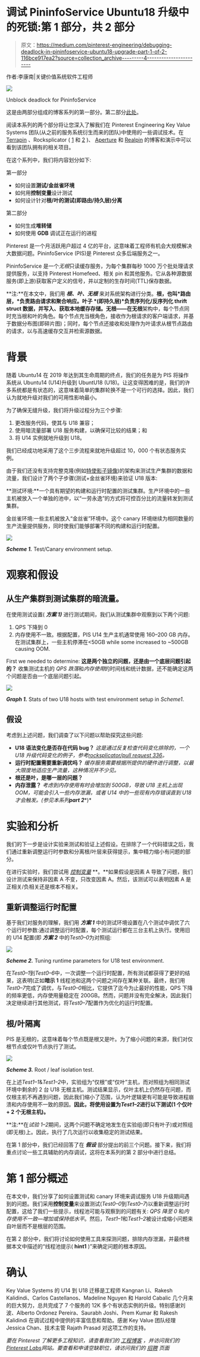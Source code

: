 # 调试 PininfoService Ubuntu18 升级中的死锁:第 1 部分，共 2 部分

> 原文：<https://medium.com/pinterest-engineering/debugging-deadlock-in-pininfoservice-ubuntu18-upgrade-part-1-of-2-116bce917ea2?source=collection_archive---------4----------------------->

作者:李康南|关键价值系统软件工程师

![](img/335edc7e835a1dc623b766db12088b31.png)

Unblock deadlock for PininfoService

这是由两部分组成的博客系列的第一部分。第二部分[此处](/pinterest-engineering/debugging-deadlock-in-pininfoservice-ubuntu18-upgrade-part-2-of-2-f49b654bff37)。

阅读本系列的两个部分将让您深入了解我们在 Pinterest Engineering Key Value Systems 团队(从之前的服务系统衍生而来的团队)中使用的一些调试技术。在 [Terrapin](/pinterest-engineering/open-sourcing-terrapin-a-serving-system-for-batch-generated-data-7aa2f38c4472) 、Rocksplicator ( [1](/pinterest-engineering/open-sourcing-rocksplicator-a-real-time-rocksdb-data-replicator-558cd3847a9d) 和 [2](/pinterest-engineering/automated-cluster-management-and-recovery-for-rocksplicator-f1f8fd35c833) )、 [Aperture](/pinterest-engineering/building-a-dynamic-and-responsive-pinterest-7d410e99f0a9) 和 [Realpin](https://www.youtube.com/watch?v=MtFEVEs_2Vo&ab_channel=MetaDevelopers) 的博客和演示中可以看到该团队拥有的相关项目。

在这个系列中，我们将内容划分如下:

第一部分

*   如何设置**测试/金丝雀环境**
*   如何用**控制变量**设计测试
*   如何设计针对**根/叶的测试(即路由/持久层)分离**

第二部分

*   如何生成**堆转储**
*   如何使用 **GDB** 调试正在运行的进程

Pinterest 是一个月活跃用户超过 4 亿的平台，这意味着工程师有机会大规模解决大数据问题。PininfoService (PIS)是 Pinterest 众多后端服务之一。

PininfoService 是一个*无根*只读缓存服务，为每个集群每秒 1000 万个批处理请求提供服务，以支持 Pinterest Homefeed、相关 pin 和其他服务。它从各种源数据服务(即上游)获取客户定义的信号，并以定制的生存时间(TTL)保存数据。

**注:**在本文中，我们用 ***根、叶、无根*** 来对系统架构进行分类。**根，**也叫*路由层，*负责路由请求和聚合响应。**叶子** *(即持久层)*负责序列化/反序列化 thrift struct 数据，并写入、获取本地缓存存储。**无根**——在**无根**架构中，每个节点同时充当根和叶的角色。每个节点充当根角色，接收作为根请求的客户端请求，并基于数据分布图(即碎片图)；同时，每个节点还接收和处理作为叶请求从根节点路由的请求，以与高速缓存交互并检索源数据。

# 背景

随着 Ubuntu14 在 2019 年达到其生命周期的终点，我们的任务是为 PIS 将操作系统从 Ubuntu14 (U14)升级到 UbuntU18 (U18)。让这变得困难的是，我们的许多系统都是有状态的，这意味着简单的集群轮换不是一个可行的选择。因此，我们认为就地升级对我们的可用性影响最小。

为了确保无缝升级，我们将升级过程分为三个步骤:

1.  更改服务代码，使其与 U18 兼容；
2.  使用暗流量部署 U18 服务构建，以确保可比较的结果；和
3.  将 U14 实例就地升级到 U18。

我们已经成功地采用了这个三步流程来就地升级超过 10，000 个有状态服务实例。

由于我们还没有支持完整克隆(例如[特使影子镜像](https://blog.markvincze.com/shadow-mirroring-with-envoy/))的架构来测试生产集群的数据和流量，我们设计了两个子步骤(测试+金丝雀环境)来验证 U18 版本:

**测试环境:**一个具有期望的构建和运行时配置的测试集群。生产环境中的一些主机被放入一个单独的池中，以“一劳永逸”的方式将可控百分比的流量转发到测试集群。

金丝雀环境:一些主机被放入“金丝雀”环境中。这个 canary 环境继续为相同数量的生产流量提供服务，同时使我们能够部署不同的构建和运行时配置。

![](img/b37e5692994323e87888f13c41943c6e.png)

***Scheme 1.*** Test/Canary environment setup.

# 观察和假设

## 从生产集群到测试集群的暗流量。

在使用测试设置( ***方案 1)*** 进行测试期间，我们从测试集群中观察到以下两个问题:

1.  QPS 下降到 0
2.  内存使用不一致。根据配置，PIS U14 生产主机通常使用 160–200 GB 内存。在测试集群上，一些主机停滞在<50GB while some increased to ~500GB causing OOM.

First we needed to determine: **这是两个独立的问题，还是由一个底层问题引起的？** 收集测试主机的 *QPS 跌落*和*内存使用*的时间线和统计数据，还不能确定这两个问题是否由一个底层问题引起。

![](img/f9f33e642a8269a024d206201b874c0e.png)

***Graph 1.*** Stats of two U18 hosts with test environment setup in *Scheme1*.

## 假设

考虑到上述问题，我们调查了以下问题以帮助探究这些问题:

*   **U18 语法变化是否存在代码 bug？** *这是通过反复检查代码变化排除的，一个 U18 升级代码变化的例子，参考*[*rocksplicator/pull request 336*](https://github.com/pinterest/rocksplicator/pull/336)*。*
*   **运行时配置需要重新调优吗？** *缓存服务需要根据所提供的硬件进行调整，以最大限度地适应生产流量，这种情况并不少见。*
*   **根还是叶，是哪一层的问题？**
*   **内存泄露？** *考虑到内存使用有时会增加到 500GB，导致 U18 主机上出现 OOM，可能会引入一些内存泄漏，或者 U14 中的一些现有内存错误直到 U18 才会触发。(参见本系列****part 2****)*

# 实验和分析

我们的下一步是设计实验来测试和验证上述假设。在排除了一个代码错误之后，我们通过重新调整运行时参数和分离根/叶层来获得提示，集中精力缩小有问题的部分。

在进行实验时，我们尝试用 [*控制变量*](https://en.wikipedia.org/wiki/Control_variable) **。**如果假设是因素 A 导致了问题，我们设计测试来保持非因素 A 不变，只改变因素 A。然后，该测试可以表明因素 A 是正相关/负相关还是根本不相关。

## 重新调整运行时配置

基于我们对服务的理解，我们用 ***方案 1*** 中的测试环境设置在八个测试中调优了六个运行时参数:通过调整运行时配置，每个测试运行都在三台主机上执行。使用旧的 U14 配置(即 ***方案 2*** 中的*Test0–0*为对照组:

![](img/7b75251b790bb1f0a0b46e511bf04824.png)

***Scheme 2.*** Tuning runtime parameters for U18 test environment.

在*Test0–1*到*Test0–6*中，一次调整一个运行时配置，所有测试都获得了更好的结果，这表明(正如**暗示 1** 线程池和这两个问题之间存在某种关联。最终，我们用*Test0–7*完成了调优，与*Test0–0*相比，它提供了迄今为止最好的性能，QPS 下降的频率更低，内存使用量稳定在 200GB。然而，问题并没有完全解决，因此我们决定继续进行其他测试，将*Test0–7*配置作为优化的运行时配置。

## 根/叶隔离

PIS 是无根的，这意味着每个节点既是根又是叶。为了缩小问题的来源，我们对仅根节点或仅叶节点执行了测试。

![](img/7a2a2149ac378145b8bc8f6612c27b99.png)

***Scheme 3.*** Root / leaf isolation test.

在上述*Test1–1*&*Test1–2*中，实验组为“仅根”或“仅叶”主机，而对照组为相同测试环境中剩余的 2 台 U18 无根主机。测试结果显示，仅叶主机上仍然存在问题，而仅根主机不再遇到问题，因此我们缩小了范围，认为叶逻辑更有可能是导致进程崩溃和内存使用不一致的原因。**因此，将使用设置为*Test1–2*进行以下测试(1 个仅叶+ 2 个无根主机)。**

**注:**在*试验 1–2*期间，这两个问题不确定地发生在实验组(即只有叶子)或对照组(即无根)上。因此，执行了几次运行以收集稳定的测试结果。

在第 1 部分中，我们已经回答了在 ***假设*** 部分提出的前三个问题。接下来，我们将重点讨论一些工具辅助的内存调试，这将在本系列的第 2 部分中进行总结。

# 第 1 部分概述

在本文中，我们分享了如何设置测试和 canary 环境来调试服务 U18 升级期间遇到的问题。我们采用**控制变量**来设置测试(*Test0–0*到*Test0–7*)以重新调整运行时配置，这给了我们一些提示，线程池可能与观察到的问题有关: *QPS 降至 0* 和*内存使用不一致—增加或保持低水平*。然后，*Test1–1*和*Test1–2*被设计成缩小问题来自叶层而不是根层的范围。

在第 2 部分中，我们将讨论如何使用工具来探测问题，排除内存泄漏，并最终根据本文中描述的“线程池提示( **hint1** )”来确定问题的根本原因。

# 确认

Key Value Systems 的 U14 到 U18 迁移是工程师 Kangnan Li、Rakesh Kalidindi、Carlos Castellanos、Madeline Nguyen 和 Harold Cabalic 几个月来的巨大努力，总共完成了 7 个服务的 12K 多个有状态实例的升级。特别感谢刘波、Alberto Ordonez Pereira、Saurabh Joshi、Prem Kumar 和 Rakesh Kalidindi 在调试过程中提供的丰富信息和帮助。感谢 Key Value 团队经理 Jessica Chan、技术主管 Rajath Prasad 对这项工作的支持。

*要在 Pinterest 了解更多工程知识，请查看我们的* [*工程博客*](https://medium.com/pinterest-engineering) *，并访问我们的*[*Pinterest Labs*](https://www.pinterestlabs.com/?utm_source=medium&utm_medium=blog-article-link&utm_campaign=kangnan-li-january-21-2022&utm_content=part-1)*网站。要查看和申请空缺职位，请访问我们的* [*招聘*](https://www.pinterestcareers.com/?utm_source=medium&utm_medium=blog-article-link&utm_campaign=kangnan-li-january-21-2022&utm_content=part-1) *页面*